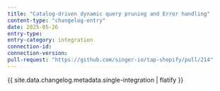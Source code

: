 ```yaml
---
title: "Catalog-driven dynamic query pruning and Error handling"
content-type: "changelog-entry"
date: 2025-05-26
entry-type: 
entry-category: integration
connection-id: 
connection-version: 
pull-request: "https://github.com/singer-io/tap-shopify/pull/214"
---
```

{{ site.data.changelog.metadata.single-integration | flatify }}